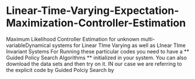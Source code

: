 # Linear-Time-Varying-Expectation-Maximization-Controller-Estimation
Maximum Likelihood Controller Estimation for unknown multi-variableDynamical systems for Linear TIme Varying as well as LInear TIme Invariant Systems
For Running these particular codes you need to have a ** Guided Policy Search Algorithms ** initialized in your system. You can also download the data sets and then try on it. IN our case we are referring to the explicit code by Guided Polciy Search by  
